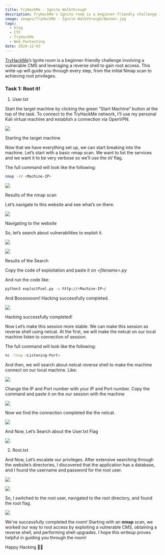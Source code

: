 ```yaml
---
title: TryHackMe - Ignite Walkthrough
description: TryHackMe's Ignite room is a beginner-friendly challenge involving a vulnerable CMS and leveraging a reverse shell to gain root access. This write-up will guide you through every step, from the initial Nmap scan to achieving root privileges.
image: images/TryHackMe - Ignite Walkthrough/Banner.jpg
tags:
  - blog
  - CTF
  - TryHackMe
  - Web_Pentesting
date: 2024-12-03
---
```

[TryHackMe](https://tryhackme.com/)’s Ignite room is a beginner-friendly challenge involving a vulnerable CMS and leveraging a reverse shell to gain root access. This write-up will guide you through every step, from the initial Nmap scan to achieving root privileges.

### Task 1: Root it!

1. User.txt

Start the target machine by clicking the green “Start Machine” button at the top of the task. To connect to the TryHackMe network, I’ll use my personal Kali virtual machine and establish a connection via OpenVPN.

![](https://cdn-images-1.medium.com/max/640/1*CmYPlc4XZALK6HtunP4deg.jpeg)

Starting the target machine

Now that we have everything set up, we can start breaking into the machine. Let’s start with a basic nmap scan. We want to list the services and we want it to be very verbose so we’ll use the sV flag.

The full command will look like the following:

```bash
nmap -sV <Machine-IP>
```

![](https://cdn-images-1.medium.com/max/640/1*F1BfO03xszb0hL2FXqpEjA.png)

Results of the nmap scan

Let’s navigate to this website and see what’s on there.

![](https://cdn-images-1.medium.com/max/640/1*vU19IiqLDvZd-w5hWeRISA.png)

Navigating to the website

So, let’s search about vulnerabilities to exploit it.

![](https://cdn-images-1.medium.com/max/640/1*xWcNNOsndlpzOGmEjDf8sQ.png)

![](https://cdn-images-1.medium.com/max/640/1*u53diavBbKraApsjiw5vyA.png)

Results of the Search

Copy the code of exploitation and paste it on <_filename>.py_

And run the code like:

```bash
python3 exploitFuel.py -u http://<Machine-IP>/
```

And Booooooom! Hacking successfully completed.

![](https://cdn-images-1.medium.com/max/640/1*6t0Pg0BmdWJE_xY6D3fz-g.png)

Hacking successfully completed!

Now Let’s make this session more stable. We can make this session as reverse shell using netcat. At the first, we will make the netcat on our local machine listen to connection of session.

The full command will look like the following:

```bash
nc -lnvp <Listening-Port>
```

And then, we will search about netcat reverse shell to make the machine connect on our local machine. Like:

![](https://cdn-images-1.medium.com/max/640/1*rPxz_EZM4Q4uvHsX6pqn7w.png)

Change the IP and Port number with your IP and Port number. Copy the command and paste it on the our session with the machine

![](https://cdn-images-1.medium.com/max/640/1*HV9K01CK_zmL_cSoQeBxcw.png)

Now we find the connection completed the the netcat.

![](https://cdn-images-1.medium.com/max/640/1*ef18WzuYi7O9_Znpn-g9SQ.png)

And Now, Let’s Search about the User.txt Flag

![](https://cdn-images-1.medium.com/max/640/1*eB8BlqZr-pvMhz77faKrqg.png)

2. Root.txt

And Now, Let’s escalate our privileges. After extensive searching through the website’s directories, I discovered that the application has a database, and I found the username and password for the root user.

![](https://cdn-images-1.medium.com/max/640/1*LuISJw28SWoFcWaVai585w.png)

![](https://cdn-images-1.medium.com/max/640/1*21rIHGEGO8aM_ypw9tRvdQ.png)

So, I switched to the root user, navigated to the root directory, and found the root flag.

![](https://cdn-images-1.medium.com/max/640/1*tobDTU4RPrt_rVaNEEPzbw.png)

We’ve successfully completed the room! Starting with an **nmap** scan, we worked our way to root access by exploiting a vulnerable CMS, obtaining a reverse shell, and performing shell upgrades. I hope this writeup proves helpful in guiding you through the room!

Happy Hacking 👨‍💻